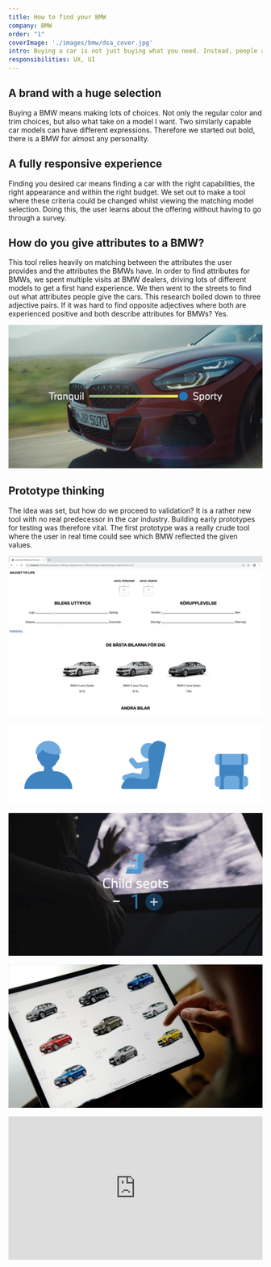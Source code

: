 ```yaml
---
title: How to find your BMW
company: BMW
order: "1"
coverImage: './images/bmw/dsa_cover.jpg'
intro: Buying a car is not just buying what you need. Instead, people also ask themselves:' what do I want my car to say about me? With the huge selection of cars in BMWs line-up, there are cars for every need that tell different stories. We made a responsive tool that helps customers find their desired BMW model, experience it and potentially click the order button.
responsibilities: UX, UI
---
```


## A brand with a huge selection
Buying a BMW means making lots of choices. Not only the regular color and trim choices, but also what take on a model I want. Two similarly capable car models can have different expressions. Therefore we started out bold, there is a BMW for almost any personality.

## A fully responsive experience
Finding you desired car means finding a car with the right capabilities, the right appearance and within the right budget. We set out to make a tool where these criteria could be changed whilst viewing the matching model selection. Doing this, the user learns about the offering without having to go through a survey.

## How do you give attributes to a BMW?
This tool relies heavily on matching between the attributes the user provides and the attributes the BMWs have. In order to find attributes for BMWs, we spent multiple visits at BMW dealers, driving lots of different models to get a first hand experience. We then went to the streets to find out what attributes people give the cars. This research boiled down to three adjective pairs. If it was hard to find opposite adjectives where both are experienced positive and both describe attributes for BMWs? Yes.

![Choosing sporty](./images/bmw/sporty.jpg)

## Prototype thinking
The idea was set, but how do we proceed to validation? It is a rather new tool with no real predecessor in the car industry. Building early prototypes for testing was therefore vital. The first prototype was a really crude tool where the user in real time could see which BMW reflected the given values.

![Early prototype](./images/bmw/early_test.png)




![BMW icons](./images/bmw/icons.png)

![Choosing child seats](./images/bmw/child_seats.jpg)

![Scrolling the interface](./images/bmw/scrolling.jpg)

<div class="projectVideo"><div style="padding:56.25% 0 0 0;position:relative;"><iframe src="https://player.vimeo.com/video/434349125?title=0&byline=0&portrait=0" style="position:absolute;top:0;left:0;width:100%;height:100%;" frameborder="0" allow="autoplay; fullscreen" allowfullscreen></iframe></div><script src="https://player.vimeo.com/api/player.js"></script></div>